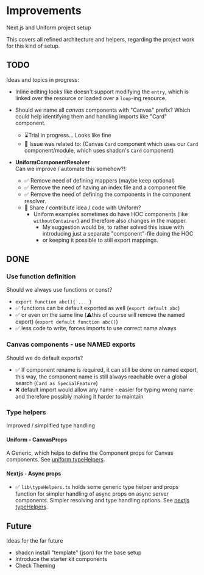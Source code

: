 # Improvements

Next.js and Uniform project setup

This covers all refined architecture and helpers, regarding the project work for this kind of setup.

## TODO

Ideas and topics in progress:

- Inline editing looks like doesn't support modifying the `entry`, which is linked over the resource or loaded over a `loop`-ing resource.
- Should we name all _canvas_ components with "Canvas" prefix? Which could help identifying them and handling imports like "Card" component.

  - ⌛Trial in progress... Looks like fine
  - 🧙 Issue was related to: (Canvas `Card` component which uses our `Card` component/module, which uses shadcn's `Card` component)

- **UniformComponentResolver**  
  Can we improve / automate this somehow?!:
  - ✅ Remove need of defining mappers (maybe keep optional)
  - ✅ Remove the need of having an index file and a component file
  - ✅ Remove the need of defining the components in the component resolver.
  - 🤩 Share / contribute idea / code with Uniform?
    - Uniform examples sometimes do have HOC components (like `withoutContainer`) and therefore also changes in the mapper.
      - My suggestion would be, to rather solved this issue with introducing just a separate "component"-file doing the HOC
      - or keeping it possible to still export mappings.

## DONE

### Use function definition

Should we always use functions or const?

- `export function abc(){ ... }`
- ✅ functions can be default exported as well (`export default abc`)
- ✅ or even on the same line (⚠️this of course will remove the named export) (`export default function abc()`)
- ✅ less code to write, forces imports to use correct name always

### Canvas components - use NAMED exports

Should we do default exports?

- ✅ If component rename is required, it can still be done on named export, this way, the component name is still always reachable over a global search (`Card as SpecialFeature`)
- ❌ default import would allow any name - easier for typing wrong name and therefore possibly making it harder to maintain

### Type helpers

Improved / simplified type handling

#### Uniform - CanvasProps

A Generic, which helps to define the Component props for Canvas components.
See [uniform typeHelpers](integrations/uniform/typeHelpers.ts).

#### Nextjs - Async props

- ✅ `lib\typeHelpers.ts` holds some generic type helper and props function for simpler handling of async props on async server components. Simpler resolving and type handling options.
See [nextjs typeHelpers](integrations/nextjs/typeHelpers.ts).

## Future

Ideas for the far future

- shadcn install "template" (json) for the base setup
- Introduce the starter kit components
- Check Theming
